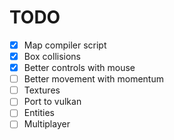 # TODO
- [x] Map compiler script
- [x] Box collisions
- [x] Better controls with mouse
- [ ] Better movement with momentum
- [ ] Textures
- [ ] Port to vulkan
- [ ] Entities
- [ ] Multiplayer
